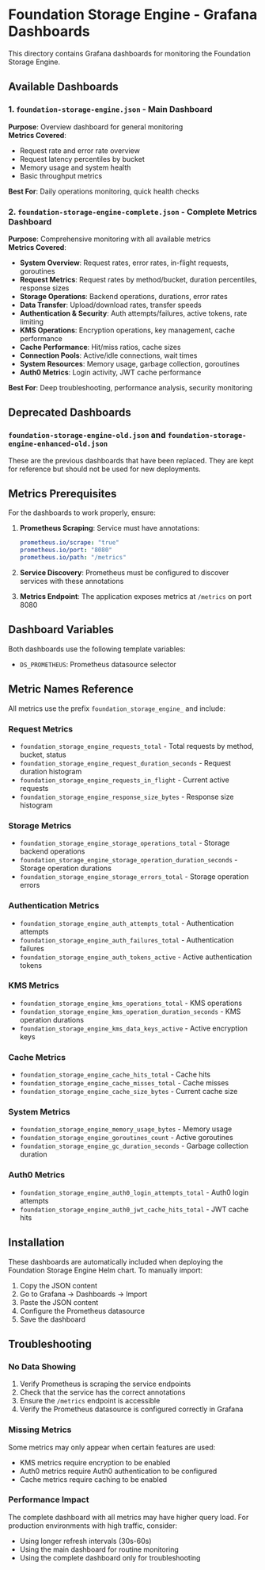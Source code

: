 # Foundation Storage Engine - Grafana Dashboards

This directory contains Grafana dashboards for monitoring the Foundation Storage Engine.

## Available Dashboards

### 1. `foundation-storage-engine.json` - Main Dashboard
**Purpose**: Overview dashboard for general monitoring  
**Metrics Covered**:
- Request rate and error rate overview
- Request latency percentiles by bucket
- Memory usage and system health
- Basic throughput metrics

**Best For**: Daily operations monitoring, quick health checks

### 2. `foundation-storage-engine-complete.json` - Complete Metrics Dashboard  
**Purpose**: Comprehensive monitoring with all available metrics  
**Metrics Covered**:
- **System Overview**: Request rates, error rates, in-flight requests, goroutines
- **Request Metrics**: Request rates by method/bucket, duration percentiles, response sizes
- **Storage Operations**: Backend operations, durations, error rates
- **Data Transfer**: Upload/download rates, transfer speeds
- **Authentication & Security**: Auth attempts/failures, active tokens, rate limiting
- **KMS Operations**: Encryption operations, key management, cache performance
- **Cache Performance**: Hit/miss ratios, cache sizes
- **Connection Pools**: Active/idle connections, wait times
- **System Resources**: Memory usage, garbage collection, goroutines
- **Auth0 Metrics**: Login activity, JWT cache performance

**Best For**: Deep troubleshooting, performance analysis, security monitoring

## Deprecated Dashboards

### `foundation-storage-engine-old.json` and `foundation-storage-engine-enhanced-old.json`
These are the previous dashboards that have been replaced. They are kept for reference but should not be used for new deployments.

## Metrics Prerequisites

For the dashboards to work properly, ensure:

1. **Prometheus Scraping**: Service must have annotations:
   ```yaml
   prometheus.io/scrape: "true"
   prometheus.io/port: "8080"
   prometheus.io/path: "/metrics"
   ```

2. **Service Discovery**: Prometheus must be configured to discover services with these annotations

3. **Metrics Endpoint**: The application exposes metrics at `/metrics` on port 8080

## Dashboard Variables

Both dashboards use the following template variables:

- `DS_PROMETHEUS`: Prometheus datasource selector

## Metric Names Reference

All metrics use the prefix `foundation_storage_engine_` and include:

### Request Metrics
- `foundation_storage_engine_requests_total` - Total requests by method, bucket, status
- `foundation_storage_engine_request_duration_seconds` - Request duration histogram
- `foundation_storage_engine_requests_in_flight` - Current active requests
- `foundation_storage_engine_response_size_bytes` - Response size histogram

### Storage Metrics
- `foundation_storage_engine_storage_operations_total` - Storage backend operations
- `foundation_storage_engine_storage_operation_duration_seconds` - Storage operation durations
- `foundation_storage_engine_storage_errors_total` - Storage operation errors

### Authentication Metrics
- `foundation_storage_engine_auth_attempts_total` - Authentication attempts
- `foundation_storage_engine_auth_failures_total` - Authentication failures
- `foundation_storage_engine_auth_tokens_active` - Active authentication tokens

### KMS Metrics
- `foundation_storage_engine_kms_operations_total` - KMS operations
- `foundation_storage_engine_kms_operation_duration_seconds` - KMS operation durations
- `foundation_storage_engine_kms_data_keys_active` - Active encryption keys

### Cache Metrics
- `foundation_storage_engine_cache_hits_total` - Cache hits
- `foundation_storage_engine_cache_misses_total` - Cache misses
- `foundation_storage_engine_cache_size_bytes` - Current cache size

### System Metrics
- `foundation_storage_engine_memory_usage_bytes` - Memory usage
- `foundation_storage_engine_goroutines_count` - Active goroutines
- `foundation_storage_engine_gc_duration_seconds` - Garbage collection duration

### Auth0 Metrics
- `foundation_storage_engine_auth0_login_attempts_total` - Auth0 login attempts
- `foundation_storage_engine_auth0_jwt_cache_hits_total` - JWT cache hits

## Installation

These dashboards are automatically included when deploying the Foundation Storage Engine Helm chart. To manually import:

1. Copy the JSON content
2. Go to Grafana → Dashboards → Import
3. Paste the JSON content
4. Configure the Prometheus datasource
5. Save the dashboard

## Troubleshooting

### No Data Showing
1. Verify Prometheus is scraping the service endpoints
2. Check that the service has the correct annotations
3. Ensure the `/metrics` endpoint is accessible
4. Verify the Prometheus datasource is configured correctly in Grafana

### Missing Metrics
Some metrics may only appear when certain features are used:
- KMS metrics require encryption to be enabled
- Auth0 metrics require Auth0 authentication to be configured
- Cache metrics require caching to be enabled

### Performance Impact
The complete dashboard with all metrics may have higher query load. For production environments with high traffic, consider:
- Using longer refresh intervals (30s-60s)
- Using the main dashboard for routine monitoring
- Using the complete dashboard only for troubleshooting